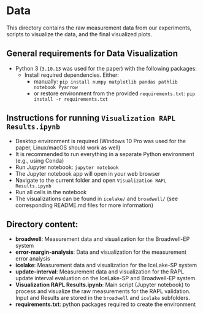 # Data

This directory contains the raw measurement data from our experiments, scripts to visualize the data, and the final visualized plots.

## General requirements for Data Visualization
- Python 3 (`3.10.13` was used for the paper) with the following packages:
  - Install required dependencies. Either:
    - manually: `pip install numpy matplotlib pandas pathlib notebook Pyarrow`
    - or restore environment from the provided `requirements.txt`: `pip install -r requirements.txt`
<!--
  - `numpy==1.22.4`
  - `pandas==2.1.1`
  - `matplotlib==3.8.0`
-->

## Instructions for running `Visualization RAPL Results.ipynb`
- Desktop environment is required (Windows 10 Pro was used for the paper, Linux/macOS should work as well)
- It is recommended to run everything in a separate Python environment (e.g., using Conda)
- Run Jupyter notebook: `jupyter notebook`
- The Jupyter notebook app will open in your web browser
- Navigate to the current folder and open `Visualization RAPL Results.ipynb`
- Run all cells in the notebook
- The visualizations can be found in `icelake/` and `broadwell/` (see corresponding README.md files for more information)


## Directory content:

- **broadwell**: Measurement data and visualization for the Broadwell-EP system
- **error-margin-analysis**: Data and visualization for the measurement error analysis
- **icelake**: Measurement data and visualization for the IceLake-SP system
- **update-interval**: Measurement data and visualization for the RAPL update interval evaluation on the IceLake-SP and Broadwell-EP system.
- **Visualization RAPL Results.ipynb**: Main script (Jupyter notebook) to process and visualize the raw measurements for the RAPL validation. Input and Results are stored in the `broadwell` and `icelake` subfolders.
- **requirements.txt**: python packages required to create the environment